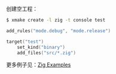 
创建空工程：

```bash
$ xmake create -l zig -t console test
```

```lua [xmake.lua]
add_rules("mode.debug", "mode.release")

target("test")
    set_kind("binary")
    add_files("src/*.zig")
```

更多例子见：[Zig Examples](https://github.com/xmake-io/xmake/tree/master/tests/projects/zig)
